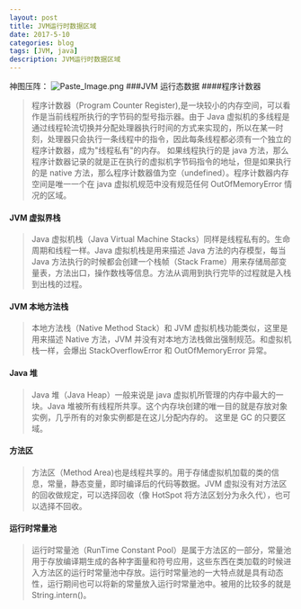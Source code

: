 ```yaml
---
layout: post
title: JVM运行时数据区域
date: 2017-5-10
categories: blog
tags: [JVM, java]
description: JVM运行时数据区域
---
```


神图压阵：
![Paste_Image.png](http://upload-images.jianshu.io/upload_images/3351492-d0a615a85b48e4f5.png?imageMogr2/auto-orient/strip%7CimageView2/2/w/1240)
###JVM 运行态数据 ####程序计数器

> 程序计数器（Program Counter Register),是一块较小的内存空间，可以看作是当前线程所执行的字节码的型号指示器。由于 Java 虚拟机的多线程是通过线程轮流切换并分配处理器执行时间的方式来实现的，所以在某一时刻，处理器只会执行一条线程中的指令，因此每条线程都必须有一个独立的程序计数器，成为"线程私有"的内存。
> 如果线程执行的是 java 方法，那么程序计数器记录的就是正在执行的虚拟机字节码指令的地址，但是如果执行的是 native 方法，那么程序计数器值为空（undefined）。程序计数器内存空间是唯一一个在 java 虚拟机规范中没有规范任何 OutOfMemoryError 情况的区域。

#### JVM 虚拟界栈

> Java 虚拟机栈（Java Virtual Machine Stacks）同样是线程私有的。生命周期和线程一样。Java 虚拟机栈是用来描述 Java 方法的内存模型，每当 Java 方法执行的时候都会创建一个栈帧（Stack Frame）用来存储局部变量表，方法出口，操作数栈等信息。方法从调用到执行完毕的过程就是入栈到出栈的过程。

#### JVM 本地方法栈

> 本地方法栈（Native Method Stack）和 JVM 虚拟机栈功能类似，这里是用来描述 Native 方法，JVM 并没有对本地方法栈做出强制规范。和虚拟机栈一样，会爆出 StackOverflowError 和 OutOfMemoryError 异常。

#### Java 堆

> Java 堆（Java Heap）一般来说是 java 虚拟机所管理的内存中最大的一块。Java 堆被所有线程所共享。这个内存块创建的唯一目的就是存放对象实例，几乎所有的对象实例都是在这儿分配内存的。
> 这里是 GC 的只要区域。

#### 方法区

> 方法区（Method Area)也是线程共享的。用于存储虚拟机加载的类的信息，常量，静态变量，即时编译后的代码等数据。JVM 虚拟没有对方法区的回收做规定，可以选择回收（像 HotSpot 将方法区划分为永久代），也可以选择不回收。

#### 运行时常量池

> 运行时常量池（RunTime Constant Pool）是属于方法区的一部分，常量池用于存放编译期生成的各种字面量和符号应用，这些东西在类加载的时候进入方法区的运行时常量池中存放。运行时常量池的一大特点就是具有动态性，运行期间也可以将新的常量放入运行时常量池中。被用的比较多的就是 String.intern()。
